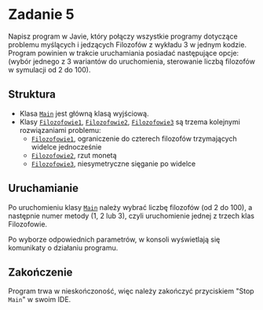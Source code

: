 # Zadanie 5

Napisz program w Javie, który połączy wszystkie programy dotyczące problemu myślących i jedzących
Filozofów z wykładu 3 w jednym kodzie. Program powinien w trakcie uruchamiania posiadać następujące 
opcje: (wybór jednego z 3 wariantów do uruchomienia, sterowanie liczbą filozofów w symulacji od 2 do 100).

## Struktura

- Klasa [`Main`](Main.java) jest główną klasą wyjściową.
- Klasy [`Filozofowie1`](Filozofowie1.java), [`Filozofowie2`](Filozofowie2.java), [`Filozofowie3`](Filozofowie3.java) są trzema kolejnymi rozwiązaniami problemu:
  - [`Filozofowie1`](Filozofowie1.java), ograniczenie do czterech filozofów trzymających widelce jednocześnie
  - [`Filozofowie2`](Filozofowie2.java), rzut monetą
  - [`Filozofowie3`](Filozofowie3.java), niesymetryczne sięganie po widelce


## Uruchamianie

Po uruchomieniu klasy [`Main`](Main.java) należy wybrać liczbę filozofów (od 2 do 100), a następnie numer metody (1, 2 lub 3), czyli uruchomienie jednej z trzech klas Filozofowie.

Po wyborze odpowiednich parametrów, w konsoli wyświetlają się komunikaty o działaniu programu.

## Zakończenie

Program trwa w nieskończoność, więc należy zakończyć przyciskiem "Stop `Main`" w swoim IDE.
